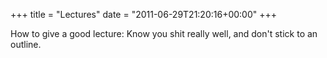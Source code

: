 +++
title = "Lectures"
date = "2011-06-29T21:20:16+00:00"
+++

How to give a good lecture: Know you shit really well, and don't stick to an outline.
			